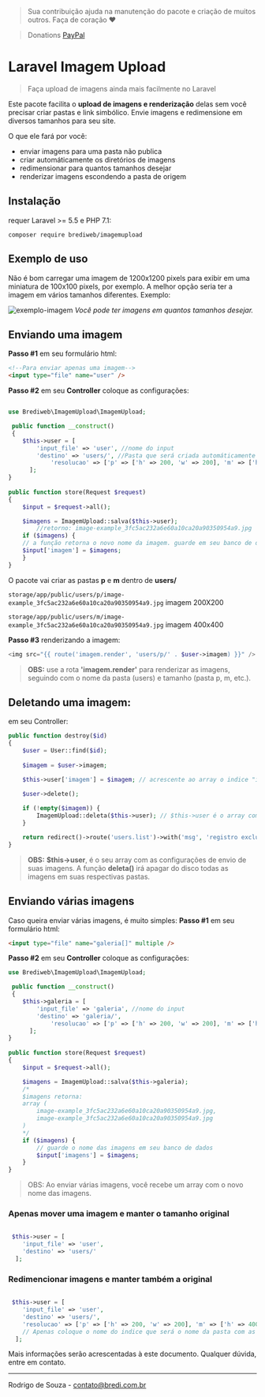 > Sua contribuição ajuda na manutenção do pacote e criação de muitos outros. Faça de coração ♥

> Donations [PayPal](https://www.paypal.com/cgi-bin/webscr?cmd=_s-xclick&hosted_button_id=NGV2G9ZXPW6J8&source=url)

# Laravel Imagem Upload
> Faça upload de imagens ainda mais facilmente no Laravel

Este pacote facilita o **upload de imagens e renderização** delas sem você precisar criar pastas e link simbólico. Envie imagens e redimensione em diversos tamanhos para seu site.

O que ele fará por você:
- enviar imagens para uma pasta não publica
- criar automáticamente os diretórios de imagens
- redimensionar para quantos tamanhos desejar
- renderizar imagens escondendo a pasta de origem


## Instalação

requer Laravel >= 5.5 e PHP 7.1:

``` composer require brediweb/imagemupload ```  


## Exemplo de uso

Não é bom carregar uma imagem de 1200x1200 pixels para exibir em uma miniatura de 100x100 pixels, por exemplo. A melhor opção seria ter a imagem em vários tamanhos diferentes.
Exemplo:

![exemplo-imagem](https://user-images.githubusercontent.com/12474305/58225487-98df1080-7cf8-11e9-8a0a-7572f7191791.jpg)
_Você pode ter imagens em quantos tamanhos desejar._

## Enviando uma imagem
**Passo #1**
em seu formulário html:
```html
<!--Para enviar apenas uma imagem-->
<input type="file" name="user" />
```
**Passo #2**
em seu **Controller** coloque as configurações:
```php

use Brediweb\ImagemUpload\ImagemUpload;

 public function __construct()
 {
 	$this->user = [
		'input_file' => 'user', //nome do input
		'destino' => 'users/', //Pasta que será criada automáticamente dentro de storage/app/public/
    		'resolucao' => ['p' => ['h' => 200, 'w' => 200], 'm' => ['h' => 400, 'w' => 400], ...] //Não há limites de quantos tamanhos podem ser configuradas.
      ];
}
	
public function store(Request $request)
{
    $input = $request->all();

    $imagens = ImagemUpload::salva($this->user);
		//retorno: image-example_3fc5ac232a6e60a10ca20a90350954a9.jpg
    if ($imagens) {
	// a função retorna o novo nome da imagem. guarde em seu banco de dados.
	$input['imagem'] = $imagens;
    }
}
```
O pacote vai criar as pastas **p** e **m** dentro de **users/**

`storage/app/public/users/p/image-example_3fc5ac232a6e60a10ca20a90350954a9.jpg` imagem 200X200

`storage/app/public/users/m/image-example_3fc5ac232a6e60a10ca20a90350954a9.jpg` imagem 400x400

**Passo #3**
renderizando a imagem:
```php
<img src="{{ route('imagem.render', 'users/p/' . $user->imagem) }}" />
```
> **OBS:** use a rota **'imagem.render'** para renderizar as imagens, seguindo com o nome da pasta (users) e tamanho (pasta p, m, etc.).

## Deletando uma imagem:
em seu Controller:

```php
public function destroy($id)
{
	$user = User::find($id);
            
	$imagem = $user->imagem;

	$this->user['imagem'] = $imagem; // acrescente ao array o indice "imagem", e como valor, o nome da imagem.

	$user->delete();
	
	if (!empty($imagem)) {
		ImagemUpload::deleta($this->user); // $this->user é o array com todas as configurações de envio de imagens.
	}

	return redirect()->route('users.list')->with('msg', 'registro excluido com sucesso!');
}
```
> **OBS:** **$this->user**, é o seu array com as configurações de envio de suas imagens. A função **deleta()** irá apagar do disco todas as imagens em suas respectivas pastas.

## Enviando várias imagens
Caso queira enviar várias imagens, é muito simples:
**Passo #1**
em seu formulário html:
```html
<input type="file" name="galeria[]" multiple />
```
**Passo #2**
em seu **Controller** coloque as configurações:
```php
use Brediweb\ImagemUpload\ImagemUpload;

 public function __construct()
 {
 	$this->galeria = [
		'input_file' => 'galeria', //nome do input
		'destino' => 'galeria/',
    		'resolucao' => ['p' => ['h' => 200, 'w' => 200], 'm' => ['h' => 400, 'w' => 400], ...]
      ];
}
	
public function store(Request $request)
{
	$input = $request->all();

	$imagens = ImagemUpload::salva($this->galeria);
	/*
	$imagens retorna: 
	array (
		image-example_3fc5ac232a6e60a10ca20a90350954a9.jpg,
		image-example_3fc5ac232a6e60a10ca20a90350954a9.jpg
	)
	*/
	if ($imagens) {
		// guarde o nome das imagens em seu banco de dados
		$input['imagens'] = $imagens;
	}
}
```
> OBS: Ao enviar várias imagens, você recebe um array com o novo nome das imagens.

### Apenas mover uma imagem e manter o tamanho original
```php

 $this->user = [
 	'input_file' => 'user',
	'destino' => 'users/'
  ];
```


### Redimencionar imagens e manter também a original
```php

 $this->user = [
 	'input_file' => 'user',
	'destino' => 'users/',
	'resolucao' => ['p' => ['h' => 200, 'w' => 200], 'm' => ['h' => 400, 'w' => 400], 'pasta_original'] 
	// Apenas coloque o nome do indice que será o nome da pasta com as imagens originais.
  ];
```
Mais informações serão acrescentadas à este documento.
Qualquer dúvida, entre em contato.

------------
Rodrigo de Souza - contato@bredi.com.br

